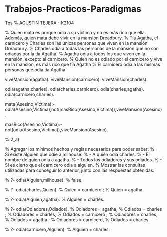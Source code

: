 # Trabajos-Practicos-Paradigmas
Tps
% AGUSTIN TEJERA - K2104

% Quien mata es porque odia a su víctima y no es más rico que ella. Además, quien mata debe vivir en la mansión Dreadbury.
% Tía Agatha, el carnicero y Charles son las únicas personas que viven en la mansión Dreadbury.
% Charles odia a todas las personas de la mansión que no son odiadas por la tía Agatha.
%  Agatha odia a todos los que viven en la mansión, excepto al carnicero.
% Quien no es odiado por el carnicero y vive en la mansión, es más rico que tía Agatha
% El carnicero odia a las mismas personas que odia tía Agatha.

viveMansion(agatha).
viveMansion(carnicero).
viveMansion(charles).

odia(agatha,charles).
odia(charles,carnicero).
odia(charles,agatha).
odia(carnicero,charles).


mata(Asesino,Victima):- odia(Asesino,Victima),not(masRico(Asesino,Victima)),viveMansion(Asesino).


masRico(Asesino,Victima):- not(odia(Asesino,Victima)),viveMansion(Asesino).


% 2_a)

% Agregar los mínimos hechos y reglas necesarios para poder saber:
% - Si existe alguien que odie a milhouse.
% - A quién odia charles.
% - El nombre de quien odia a agatha.
% - Todos los odiadores y sus odiados.
% - Si es cierto que el carnicero odia a alguien.
% Mostrar las consultas utilizadas para conseguir lo anterior, junto con las respuestas obtenidas.


% ?- odia(Alguien,milhouse).
% false.

%  ?- odia(charles,Quien).
% Quien = carnicero ;
% Quien = agatha.

% ?- odia(Alguien,agatha).
% Alguien = charles.

% ?- odia(Odiadores,Odiados).
% Odiadores = agatha,
% Odiados = charles ;
% Odiadores = charles,
% Odiados = carnicero ;
% Odiadores = charles,
% Odiados = agatha ;
% Odiadores = carnicero,
% Odiados = charles.

% ?- odia(carnicero,Alguien).
% Alguien = charles.
